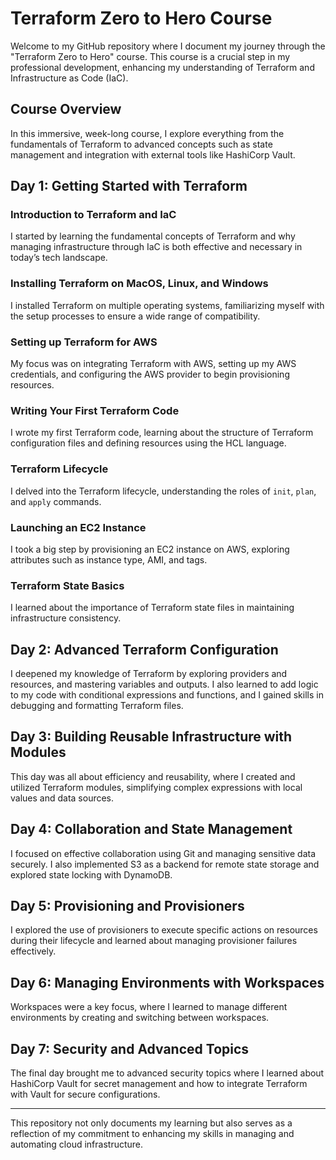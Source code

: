 # Terraform Zero to Hero Course

Welcome to my GitHub repository where I document my journey through the "Terraform Zero to Hero" course. This course is a crucial step in my professional development, enhancing my understanding of Terraform and Infrastructure as Code (IaC).

## Course Overview

In this immersive, week-long course, I explore everything from the fundamentals of Terraform to advanced concepts such as state management and integration with external tools like HashiCorp Vault.

## Day 1: Getting Started with Terraform

### Introduction to Terraform and IaC
I started by learning the fundamental concepts of Terraform and why managing infrastructure through IaC is both effective and necessary in today’s tech landscape.

### Installing Terraform on MacOS, Linux, and Windows
I installed Terraform on multiple operating systems, familiarizing myself with the setup processes to ensure a wide range of compatibility.

### Setting up Terraform for AWS
My focus was on integrating Terraform with AWS, setting up my AWS credentials, and configuring the AWS provider to begin provisioning resources.

### Writing Your First Terraform Code
I wrote my first Terraform code, learning about the structure of Terraform configuration files and defining resources using the HCL language.

### Terraform Lifecycle
I delved into the Terraform lifecycle, understanding the roles of `init`, `plan`, and `apply` commands.

### Launching an EC2 Instance
I took a big step by provisioning an EC2 instance on AWS, exploring attributes such as instance type, AMI, and tags.

### Terraform State Basics
I learned about the importance of Terraform state files in maintaining infrastructure consistency.

## Day 2: Advanced Terraform Configuration

I deepened my knowledge of Terraform by exploring providers and resources, and mastering variables and outputs. I also learned to add logic to my code with conditional expressions and functions, and I gained skills in debugging and formatting Terraform files.

## Day 3: Building Reusable Infrastructure with Modules

This day was all about efficiency and reusability, where I created and utilized Terraform modules, simplifying complex expressions with local values and data sources.

## Day 4: Collaboration and State Management

I focused on effective collaboration using Git and managing sensitive data securely. I also implemented S3 as a backend for remote state storage and explored state locking with DynamoDB.

## Day 5: Provisioning and Provisioners

I explored the use of provisioners to execute specific actions on resources during their lifecycle and learned about managing provisioner failures effectively.

## Day 6: Managing Environments with Workspaces

Workspaces were a key focus, where I learned to manage different environments by creating and switching between workspaces.

## Day 7: Security and Advanced Topics

The final day brought me to advanced security topics where I learned about HashiCorp Vault for secret management and how to integrate Terraform with Vault for secure configurations.

---

This repository not only documents my learning but also serves as a reflection of my commitment to enhancing my skills in managing and automating cloud infrastructure.


